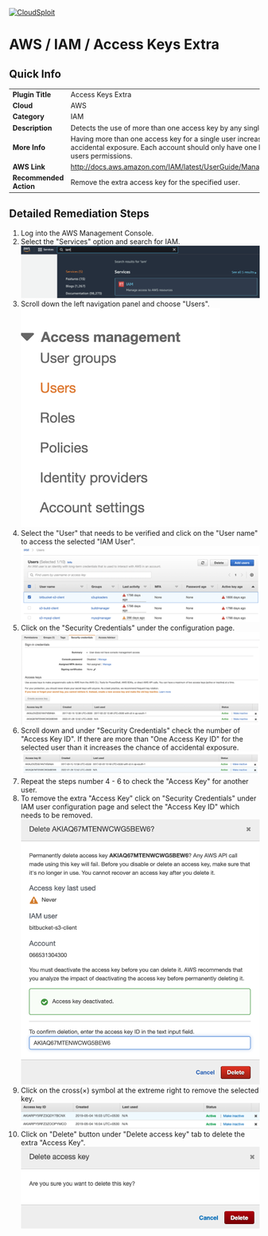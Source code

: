 [![CloudSploit](https://cloudsploit.com/img/logo-new-big-text-100.png "CloudSploit")](https://cloudsploit.com)

# AWS / IAM / Access Keys Extra

## Quick Info

| | |
|-|-|
| **Plugin Title** | Access Keys Extra |
| **Cloud** | AWS |
| **Category** | IAM |
| **Description** | Detects the use of more than one access key by any single user |
| **More Info** | Having more than one access key for a single user increases the chance of accidental exposure. Each account should only have one key that defines the users permissions. |
| **AWS Link** | http://docs.aws.amazon.com/IAM/latest/UserGuide/ManagingCredentials.html |
| **Recommended Action** | Remove the extra access key for the specified user. |

## Detailed Remediation Steps
1. Log into the AWS Management Console.
2. Select the "Services" option and search for IAM. </br> ![Step 2](/resources/aws/iam/access-keys-extra/step2.png "Step 2 - IAM")
3. Scroll down the left navigation panel and choose "Users". </br>![Step 3](/resources/aws/iam/access-keys-extra/step3.png "Step 3 - Users")
4. Select the "User" that needs to be verified and click on the "User name" to access the selected "IAM User".</br>![Step 4](/resources/aws/iam/access-keys-extra/step4.png "Step 4 - User name")
5. Click on the "Security Credentials" under the configuration page.</br>![Step 5](/resources/aws/iam/access-keys-extra/step5.png "Step 5 - Security Credentials")
6. Scroll down and under "Security Credentials" check the number of "Access Key ID". If there are more than "One Access Key ID" for the selected user than it increases the chance of accidental exposure.</br>![Step 6](/resources/aws/iam/access-keys-extra/step6.png "Step 6 - Access Key ID")
7. Repeat the steps number 4 - 6 to check the "Access Key" for another user.</br>
8. To remove the extra "Access Key" click on "Security Credentials" under IAM user configuration page and select the "Access Key ID" which needs to be removed.</br> ![Step 8](/resources/aws/iam/access-keys-extra/step8.png "Step 8 - Access Key")
9. Click on the cross(×) symbol at the extreme right to remove the selected key. </br> ![Step 9](/resources/aws/iam/access-keys-extra/step9.png "Step 6 - Delete")
10. Click on "Delete" button under "Delete access key" tab to delete the extra "Access Key".</br>![Step 10](/resources/aws/iam/access-keys-extra/step10.png "Step 10 - Delete")

